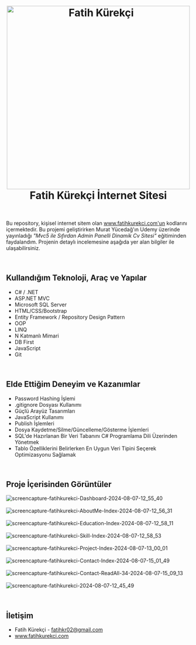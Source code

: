 <h1 align="center">
  <br>
  <a href="https://fatihkurekci.com"><img src="https://fatihkurekci.com/images/fk-logo.png" alt="Fatih Kürekçi" width="500"></a>
  <br>
  Fatih Kürekçi İnternet Sitesi
  <br>
</h1>

<br>

Bu repository, kişisel internet sitem olan www.fatihkurekci.com'un kodlarını içermektedir. Bu projemi geliştirirken Murat Yücedağ'ın Udemy üzerinde yayınladığı _"Mvc5 ile Sıfırdan Admin Panelli Dinamik Cv Sitesi"_
eğitiminden faydalandım. Projenin detaylı incelemesine aşağıda yer alan bilgiler ile ulaşabilirsiniz. 

<br />

## Kullandığım Teknoloji, Araç ve Yapılar

* C# / .NET
* ASP.NET MVC
* Microsoft SQL Server
* HTML/CSS/Bootstrap
* Entity Framework / Repository Design Pattern
* OOP
* LINQ
* N Katmanlı Mimari
* DB First
* JavaScript
* Git

<br />

## Elde Ettiğim Deneyim ve Kazanımlar
  
* Password Hashing İşlemi
* .gitignore Dosyası Kullanımı
* Güçlü Arayüz Tasarımları
* JavaScript Kullanımı
* Publish İşlemleri
* Dosya Kaydetme/Silme/Güncelleme/Gösterme İşlemleri
* SQL'de Hazırlanan Bir Veri Tabanını C# Programlama Dili Üzerinden Yönetmek
* Tablo Özelliklerini Belirlerken En Uygun Veri Tipini Seçerek Optimizasyonu Sağlamak

<br>

## Proje İçerisinden Görüntüler

![screencapture-fatihkurekci-Dashboard-2024-08-07-12_55_40](https://github.com/user-attachments/assets/e12b509e-63a5-4e20-a5bd-23532b5779b2)
<br> <br> 
![screencapture-fatihkurekci-AboutMe-Index-2024-08-07-12_56_31](https://github.com/user-attachments/assets/054b1ef4-1865-4cef-abec-80e1cecd3272)
<br> <br>
![screencapture-fatihkurekci-Education-Index-2024-08-07-12_58_11](https://github.com/user-attachments/assets/d659d679-e8b8-4fbb-9f07-995baace7741)
<br> <br>
![screencapture-fatihkurekci-Skill-Index-2024-08-07-12_58_53](https://github.com/user-attachments/assets/259dafaa-6336-4031-81f2-c766e620c0b8)
<br> <br>
![screencapture-fatihkurekci-Project-Index-2024-08-07-13_00_01](https://github.com/user-attachments/assets/533e7a54-5683-412e-96a9-6efce595e47c)
<br> <br>
![screencapture-fatihkurekci-Contact-Index-2024-08-07-15_01_49](https://github.com/user-attachments/assets/72ad4d5f-3a78-444e-b4b3-f9519a1223bb)
<br> <br>
![screencapture-fatihkurekci-Contact-ReadAll-34-2024-08-07-15_09_13](https://github.com/user-attachments/assets/d7b90e9a-7ffd-4471-87d1-a95afd2244f4)
<br> <br>
![screencapture-fatihkurekci-2024-08-07-12_45_49](https://github.com/user-attachments/assets/11af65b5-63ab-4e8e-8bd5-4d8d72d0832f)

<br />

## İletişim

* Fatih Kürekçi - fatihkr02@gmail.com
* www.fatihkurekci.com
